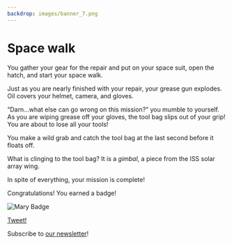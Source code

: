 ```yaml
---
backdrop: images/banner_7.png
---
```


# Space walk

You gather your gear for the repair and put on your space suit, open the hatch, and start your space walk.  

Just as you are nearly finished with your repair, your grease gun explodes. Oil covers your helmet, camera, and gloves.

“Darn...what else can go wrong on this mission?” you mumble to yourself. As you are wiping grease off your gloves, the tool bag slips out of your grip! You are about to lose all your tools!  

You make a wild grab and catch the tool bag at the last second before it floats off.

What is clinging to the tool bag? It is a _gimbal_, a piece from the ISS solar array wing.

In spite of everything, your mission is complete!

<Item id="1" />

Congratulations! You earned a badge!

![Mary Badge](/AzureSpaceMystery/images/mary_badge.png)

[Tweet!](https://twitter.com/intent/tweet?url=https%3A%2F%2Fmicrosoft.com/AzureSpaceMystery%2F&text=I%20just%20earned%20a%20badge%20in%20the%20Azure%20Space%20Mystery%20adventure!&hashtags=AzureSpaceMystery)

Subscribe to <a
          href="https://azure.microsoft.com/resources/join-the-azure-developer-community?WT.mc_id=academic-11769-cxa"
          target="_blank"
        >our newsletter</a>!


<Page url="/rocket/en/1" instructions="" action="Return to the start for a new mission!" condition="none" end="true" />

<LastPage/>
